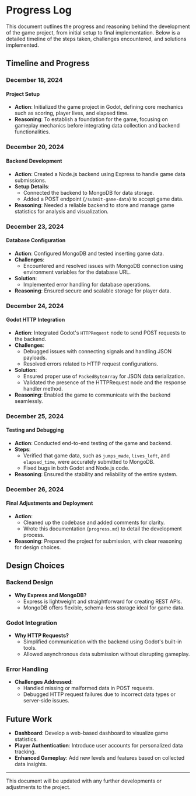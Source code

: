 # Progress Log

This document outlines the progress and reasoning behind the development of the game project, from initial setup to final implementation. Below is a detailed timeline of the steps taken, challenges encountered, and solutions implemented.

## Timeline and Progress

### **December 18, 2024**
#### **Project Setup**
- **Action**: Initialized the game project in Godot, defining core mechanics such as scoring, player lives, and elapsed time.
- **Reasoning**: To establish a foundation for the game, focusing on gameplay mechanics before integrating data collection and backend functionalities.

### **December 20, 2024**
#### **Backend Development**
- **Action**: Created a Node.js backend using Express to handle game data submissions.
- **Setup Details**:
  - Connected the backend to MongoDB for data storage.
  - Added a POST endpoint (`/submit-game-data`) to accept game data.
- **Reasoning**: Needed a reliable backend to store and manage game statistics for analysis and visualization.

### **December 23, 2024**
#### **Database Configuration**
- **Action**: Configured MongoDB and tested inserting game data.
- **Challenges**:
  - Encountered and resolved issues with MongoDB connection using environment variables for the database URL.
- **Solution**:
  - Implemented error handling for database operations.
- **Reasoning**: Ensured secure and scalable storage for player data.

### **December 24, 2024**
#### **Godot HTTP Integration**
- **Action**: Integrated Godot's `HTTPRequest` node to send POST requests to the backend.
- **Challenges**:
  - Debugged issues with connecting signals and handling JSON payloads.
  - Resolved errors related to HTTP request configurations.
- **Solution**:
  - Ensured proper use of `PackedByteArray` for JSON data serialization.
  - Validated the presence of the HTTPRequest node and the response handler method.
- **Reasoning**: Enabled the game to communicate with the backend seamlessly.

### **December 25, 2024**
#### **Testing and Debugging**
- **Action**: Conducted end-to-end testing of the game and backend.
- **Steps**:
  - Verified that game data, such as `jumps_made`, `lives_left`, and `elapsed_time`, were accurately submitted to MongoDB.
  - Fixed bugs in both Godot and Node.js code.
- **Reasoning**: Ensured the stability and reliability of the entire system.

### **December 26, 2024**
#### **Final Adjustments and Deployment**
- **Action**:
  - Cleaned up the codebase and added comments for clarity.
  - Wrote this documentation (`progress.md`) to detail the development process.
- **Reasoning**: Prepared the project for submission, with clear reasoning for design choices.

## Design Choices

### Backend Design
- **Why Express and MongoDB?**
  - Express is lightweight and straightforward for creating REST APIs.
  - MongoDB offers flexible, schema-less storage ideal for game data.

### Godot Integration
- **Why HTTP Requests?**
  - Simplified communication with the backend using Godot's built-in tools.
  - Allowed asynchronous data submission without disrupting gameplay.

### Error Handling
- **Challenges Addressed**:
  - Handled missing or malformed data in POST requests.
  - Debugged HTTP request failures due to incorrect data types or server-side issues.

## Future Work
- **Dashboard**: Develop a web-based dashboard to visualize game statistics.
- **Player Authentication**: Introduce user accounts for personalized data tracking.
- **Enhanced Gameplay**: Add new levels and features based on collected data insights.

---
This document will be updated with any further developments or adjustments to the project.